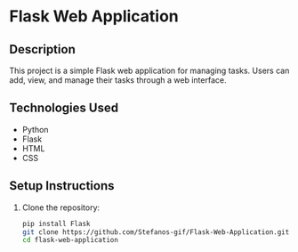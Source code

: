 # Flask Web Application

## Description
This project is a simple Flask web application for managing tasks. Users can add, view, and manage their tasks through a web interface.

## Technologies Used
- Python
- Flask
- HTML
- CSS

## Setup Instructions
1. Clone the repository:
   ```bash
   pip install Flask
   git clone https://github.com/Stefanos-gif/Flask-Web-Application.git
   cd flask-web-application
